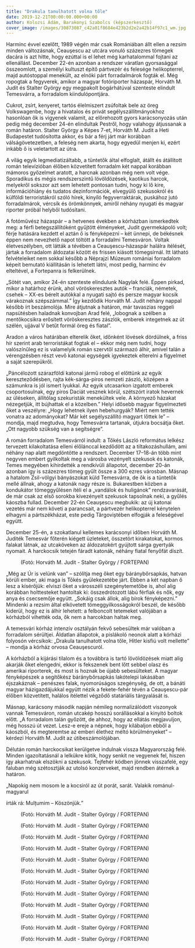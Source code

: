 ```yaml
---
title: "Drakula tanulhatott volna tőle"
date: 2019-12-21T00:00:00.000+00:00
author: Kolozsi Ádám, Barakonyi Szabolcs (képszerkesztő)
cover_image: /images/30873087_c42a01f8684e423b2d2e2a42b14f97c1_wm.jpg
---
```


Harminc évvel ezelőtt, 1989 végén már csak Romániában állt ellen a rezsim minden változásnak, Ceauşescu az utcára vonuló százezres tömegek dacára is azt hitte, hogy ezúttal is el lehet még karhatalommal fojtani az ellenállást. December 22-én azonban a rendszer váratlan gyorsasággal összeomlott, a személyi kultuszt építő pártvezér és felesége helikopterrel, majd autóstoppal menekült, az elnöki párt forradalmárok fogták el. Még ropogtak a fegyverek, amikor a magyar fotóriporter házaspár, Horváth M. Judit és Stalter György egy megpakolt bogárhátúval szenteste elindult Temesvárra, a forradalom kiindulópontjára.

Cukrot, zsírt, kenyeret, tartós élelmiszert zsúfoltak bele az öreg Volkswagenbe, hogy a hivatalos és privát segélyszállítmányokhoz hasonlóan ők is vigyenek valamit, az előrehozott gyors karácsonyozás után pedig még december 24-én elindultak Pestről, hogy valahogy átjussanak a román határon. Stalter György a Képes 7-et, Horváth M. Judit a Heti Budapestet tudósította akkor, és bár a férj járt már korábban válságövetezetben, a feleség nem akarta, hogy egyedül menjen ki, ezért inkább ő is veletartott az útra.

A világ egyik legmediatizáltabb, a tüntetők által elfoglalt, átállt és átállított román televízióban élőben közvetített forradalm két nappal korábban mámoros győzelmet aratott, a harcnak azonban még nem volt vége. Sporadikus és mégis rendszerszintű lövöldözések, kaotikus harcok, melyekről sokszor azt sem lehetett pontosan tudni, hogy ki lő kire, információhiány és tudatos dezinformációk, elvegyülő szekusokról és külföldi terroristákról szóló hírek, kinyíló fegyverraktárak, puskához jutó forradalmárok, vércsík és örömkönnyek, amiről néhány nyugati és magyar riporter próbál helyből tudósítani.

A fotóművész házaspár – a hetvenes években a kórházban ismerkedtek meg: a férfi betegszállítóként gyűjtött élményeket, Judit gyermekápoló volt; férje hatására kezdett el aztán ő is fényképezni – két ünnepi, de békésnek éppen nem nevezhető napot töltött a forradalmi Temesváron. Voltak életveszélyben, ott látták a tévében a Ceauşescu-házaspár halálra ítélését, jártak a forradalom áldozatai között és frissen kiásott tömegsírnál. Itt látható felvételeiket nem sokkal később a Néprajzi Múzeum romániai forradalom képeit bemutató kiállításán is lehetett látni, most pedig, harminc év elteltével, a Fortepanra is felkerülnek.

„Sötét van, amikor 24-én szenteste elindulunk Nagylak felé. Éppen pirkad, mikor a határhoz érünk, ahol vöröskeresztes autók – franciák, németek, csehek – XX-es bérelt autókkal a nyugati sajtó és persze magyar kocsik várakoznak szépszámmal.” Így kezdődik Horváth M. Judit néhány nappal később írt beszámolója. Mire átjutnak a határon, már tavaszias reggeli napsütésben haladnak konvojban Arad felé, „lobognak a szélben a mentőkocsikra erősített vöröskeresztes zászlók, emberek integetnek az út szélén, ujjával V betűt formál öreg és fiatal”.

Aradon a város határában elterelik őket, időnként lövések dördülnek, a friss hír szerint arab terroristákat fogtak el – ekkor még nem tudni, hogy valószínűleg ez is valamelyik román szervtől származó álhír, amivel talán a vérengzésben részt vevő katonai egységek igyekeztek elterelni a figyelmet a saját szerepükről.

„Páncélozott szárazföldi katonai jármű robog el előttünk az egyik kereszteződésben, rajta kék-sárga-piros nemzeti zászló, középen a számunkra is jól ismert lyukkal. Az egyik utcasarkon izgatott emberek csoportosulnak, egy piros Daciát vesznek körül, szétszórt iratok hevernek az üléseken, állítólag szekuristák menekültek vele. A környező házakat nézegetjük, itt bújhattak el a közelben.” Helyi idősebb magyar figyelmezteti őket a veszélyre: „Hogy lehetnek ilyen hebehurgyák? Miért nem tették vonatra az adományokat? Már két segélyszállító magyart lőttek le” – mondja, majd megtudva, hogy Temesvárra tartanak, útjukra bocsátja őket. „Ott nagyobb szükség van a segítségre”.

A román forradalom Temesvárról indult: a Tőkés László református lelkész tervezett kilakoltatása elleni élőlánccal kezdődött az a tiltakozáshullám, ami néhány nap alatt megdöntötte a rendszert. December 17–18-án több mint negyven embert gyilkoltak meg a városba vezényelt szekusok és katonák, Temes megyében kihirdették a rendkívüli állapotot, december 20-án azonban így is százezres tömeg gyűlt össze a 300 ezres városban. Másnap a hatalom Zsil-völgyi bányászokat küld Temesvárra, de ők is a tüntetők mellé állnak, ahogy a katonák nagy része is. Bukarestben közben a kondukátor tömeggyűlésen ítéli el a „vandálok és huligánok” rendzavarását, de már csak az első sorokba kivezényelt szekusok tapsolnak neki, a gyűlés káoszba fullad. December 22-én Ceauşescu megbukik: az új katonai vezetés már nem követi a parancsait, a pártvezér helikopterrel kénytelen elhagyni a pártszékházat, este pedig Târgoviștében elfogják a feleségével együtt.

December 25-én, a szokatlanul kellemes karácsonyi időben Horváth M. Juditék Temesvár főterén kiégett üzleteket, összetört kirakatokat, kormos falakat látnak, az utcaköveken az áldozatokért gyújtott sárga gyertyák nyomait. A harckocsik tetején fáradt katonák, néhány fiatal fenyőfát díszít.

<figure>
<img src="/images/30872971_da095a2ea9f023a4fe4e770598091c4d_wm.jpg" alt="" />
<figcaption>(Fotó: Horváth M. Judit - Stalter György / FORTEPAN)</figcaption>
</figure>

„Még az Úr is velünk van” – szólítja meg őket egy báránybőrsapkás, hatvan körüli ember, aki maga is Tőkés gyülekezetébe járt. Ebben a két napban ő lesz a kísérőjük: elviszi őket a városszéli szegénytemetőbe is, ahol alig korábban holttesteket hantoltak ki: összedrótozott lábú férfiak és nők, egy anya és csecsemője együtt. „Sokáig csak állok, alig bírok fényképezni.” Mindenki a rezsim által elkövetett tömeggyilkosságokról beszél, de később kiderül, hogy ez is álhír lehetett: a felboncolt tetemeket valójában a kórházból vihették oda, ők nem a harcokban haltak meg.

A temesvári kórház intenzív osztályán fekvő sebesültek már valóban a forradalom sérültjei. Áldatlan állapotok, a pislákoló neonok alatt a kórházi folyosón vércsíkok: „Drakula tanulhatott volna tőle, Hitler kisfiú volt mellette” – mondja a kórház orvosa Ceauşescuról.

A kórházból a kijárási tilalom és a továbbra is tartó lövöldözések miatt alig akarják őket elengedni, ekkor is fekszenek bent lőtt sebbel olasz és amerikai riporterek, és most is hoznak be újabb sebesülteket. A magyar fényképészek a segítőkész báránybőrsapkás lakótelepi lakásában éjszakáznak – penészes falak, nyomorúságos szegénység, de ott, a bánáti magyar házigazdájukkal együtt nézik a fekete-fehér tévén a Ceauşescu-pár élőben közvetített, halálos ítélettel végződő statáriális tárgyalását is.

Másnap, karácsony második napján némileg normalizálódott viszonyok vannak Temesváron, román utcakép hosszú sorállásokkal a kinyitó boltok előtt. „A forradalom talán győzött, de ahhoz, hogy az ellátás megjavuljon, még hosszú út vezet. Lesz-e ereje a népnek, hogy kilábaljon ebből a káoszból, és megteremtse az emberi élethez méltó körülményeket” – kérdezi Horváth M. Judit az útibeszámolójában.

Délután román harckocsikat kerülgetve indulnak vissza Magyarország felé. Minden igazoltatásnál a lelkükre kötik, hogy senkit ne vegyenek fel, hiszen így akarhatnak elszökni a szekusok. Tejfehér ködben jönnek visszafelé, egy faluban még szétosztják az utolsó konzerveket, majd rendben átérnek a határon.

„Napokig nem mosom le a kocsiról az út porát, sarát. Valakik románul-magyarul

írták rá: Mulțumim – Köszönjük.”

<figure>
<img src="/images/30850425_03c4db97f36f08bca15749bdd45afdff_wm.jpg" alt="" />
<figcaption>(Fotó: Horváth M. Judit - Stalter György / FORTEPAN)</figcaption>
</figure>

<figure>
<img src="/images/30850413_3c4c7add0c6f5c3badefaa6919f1d67e_wm.jpg" alt="" />
<figcaption>(Fotó: Horváth M. Judit - Stalter György / FORTEPAN)</figcaption>
</figure>

<figure>
<img src="/images/30850419_aa60997f4118e457a00aafb88e57fd7a_wm.jpg" alt="" />
<figcaption>(Fotó: Horváth M. Judit - Stalter György / FORTEPAN)</figcaption>
</figure>

<figure>
<img src="/images/30850431_2176a7049379a9beb3f8625484f2f9e2_wm.jpg" alt="" />
<figcaption>(Fotó: Horváth M. Judit - Stalter György / FORTEPAN)</figcaption>
</figure>

<figure>
<img src="/images/30850423_c6d790df9b8a9b21f6c76af1abd73262_wm.jpg" alt="" />
<figcaption>(Fotó: Horváth M. Judit - Stalter György / FORTEPAN)</figcaption>
</figure>

<figure>
<img src="/images/30850421_83d39488c3a6d21ea43beee0eafe9c6c_wm.jpg" alt="" />
<figcaption>(Fotó: Horváth M. Judit - Stalter György / FORTEPAN)</figcaption>
</figure>

<figure>
<img src="/images/30850417_74e1a6f18ae7e42592931605989fbb74_wm.jpg" alt="" />
<figcaption>(Fotó: Horváth M. Judit - Stalter György / FORTEPAN)</figcaption>
</figure>

<figure>
<img src="/images/30850411_2072b57f6ffab280debf6d09a842b309_wm.jpg" alt="" />
<figcaption>(Fotó: Horváth M. Judit - Stalter György / FORTEPAN)</figcaption>
</figure>

<figure>
<img src="/images/30850415_137df0d076d284cd4888438baed59397_wm.jpg" alt="" />
<figcaption>(Fotó: Horváth M. Judit - Stalter György / FORTEPAN)</figcaption>
</figure>

<figure>
<img src="/images/30850409_7629dbdb991560966d2bce1c211d1461_wm.jpg" alt="" />
<figcaption>(Fotó: Horváth M. Judit - Stalter György / FORTEPAN)</figcaption>
</figure>

<figure>
<img src="/images/30850405_6f6f39b306922ee521ae4a885c525ef5_wm.jpg" alt="" />
<figcaption>(Fotó: Horváth M. Judit - Stalter György / FORTEPAN)</figcaption>
</figure>

<figure>
<img src="/images/30850429_2bac510cc4ca745559a65a8abf795664_wm.jpg" alt="" />
<figcaption>(Fotó: Horváth M. Judit - Stalter György / FORTEPAN)</figcaption>
</figure>
